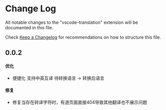 # Change Log

All notable changes to the "vscode-translation" extension will be documented in this file.

Check [Keep a Changelog](http://keepachangelog.com/) for recommendations on how to structure this file.

## 0.0.2
#### 优化
- 便捷化 支持中英互译
待转换语言 -> 转换后语言

#### 修复
- 修复当存在转译字符时，有道页面直接404导致其他翻译也不展示问题
